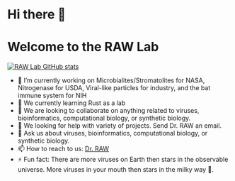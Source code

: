 # Hi there 👋
# Welcome to the RAW Lab 

[![RAW Lab GitHub stats](https://github-readme-stats.vercel.app/api?username=raw-lab)](https://github.com/raw-lab/github-readme-stats)


- 🔭 I’m currently working on Microbialites/Stromatolites for NASA, Nitrogenase for USDA, Viral-like particles for industry, and the bat immune system for NIH
- 🌱 We currently learning Rust as a lab
- 👯 We are looking to collaborate on anything related to viruses, bioinformatics, computational biology, or synthetic biology. 
- 🤔 We looking for help with variety of projects. Send Dr. RAW an email. 
- 💬 Ask us about viruses, bioinformatics, computational biology, or synthetic biology. 
- 📫 How to reach to us: [Dr. RAW](mailto:rwhit101@charlotte.edu)
- ⚡ Fun fact: There are more viruses on Earth then stars in the observable universe. More viruses in your mouth then stars in the milky way 🌌.


